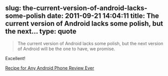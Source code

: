 slug: the-current-version-of-android-lacks-some-polish
date: 2011-09-21 14:04:11
title: The current version of Android lacks some polish, but the next...
type: quote
---

> The current version of Android lacks some polish, but the next version of Android will be the one to have, we promise.

Excellent!

 [Recipe for Any Android Phone Review Ever](http://512pixels.net/recipe-for-any-android-phone-review-ever/)
